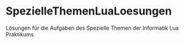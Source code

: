 # SpezielleThemenLuaLoesungen
Lösungen für die Aufgaben des Spezielle Themen der Informatik Lua Praktikums
